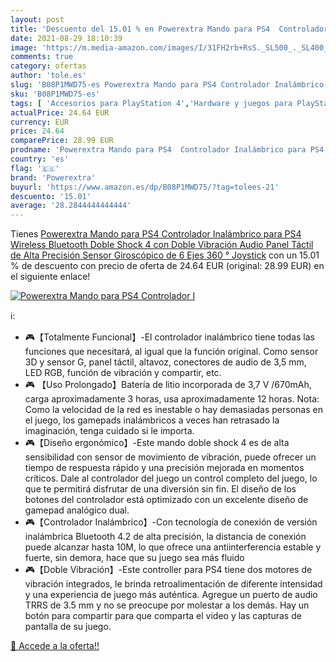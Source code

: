 ```yaml
---
layout: post
title: 'Descuento del 15.01 % en Powerextra Mando para PS4  Controlador I'
date: 2021-08-29 18:10:39
image: 'https://m.media-amazon.com/images/I/31FH2rb+RsS._SL500_._SL400_.jpg'
comments: true
category: ofertas
author: 'tole.es'
slug: 'B08P1MWD75-es Powerextra Mando para PS4 Controlador Inalámbrico para PS4...'
sku: 'B08P1MWD75-es'
tags: [ 'Accesorios para PlayStation 4','Hardware y juegos para PlayStation 4','Juguetes','Juguetes y juegos','Mandos para PlayStation 4','Mandos y controles para PlayStation 4','Videojuegos','powerextra','ps4', ]
actualPrice: 24.64 EUR
currency: EUR
price: 24.64
comparePrice: 28.99 EUR
prodname: 'Powerextra Mando para PS4  Controlador Inalámbrico para PS4 Wireless Bluetooth Doble Shock 4 con Doble Vibración  Audio Panel Táctil de Alta Precisión Sensor Giroscópico de 6 Ejes 360 ° Joystick'
country: 'es'
flag: '🇪🇸'
brand: 'Powerextra'
buyurl: 'https://www.amazon.es/dp/B08P1MWD75/?tag=tolees-21'
descuento: '15.01'
average: '28.2844444444444'
---
```


Tienes [Powerextra Mando para PS4  Controlador Inalámbrico para PS4 Wireless Bluetooth Doble Shock 4 con Doble Vibración  Audio Panel Táctil de Alta Precisión Sensor Giroscópico de 6 Ejes 360 ° Joystick](https://www.amazon.es/dp/B08P1MWD75/?tag=tolees-21) con un 15.01 % de descuento con precio de oferta de 24.64 EUR (original: 28.99 EUR) en el siguiente enlace!

[![Powerextra Mando para PS4  Controlador I](https://m.media-amazon.com/images/I/31FH2rb+RsS._SL500_._SL400_.jpg)](https://www.amazon.es/dp/B08P1MWD75/?tag=tolees-21)

ℹ️:

- 🎮【Totalmente Funcional】-El controlador inalámbrico tiene todas las funciones que necesitará, al igual que la función original. Como sensor 3D y sensor G, panel táctil, altavoz, conectores de audio de 3,5 mm, LED RGB, función de vibración y compartir, etc.
- 🎮 【Uso Prolongado】Batería de litio incorporada de 3,7 V /670mAh, carga aproximadamente 3 horas, usa aproximadamente 12 horas. Nota: Como la velocidad de la red es inestable o hay demasiadas personas en el juego, los gamepads inalámbricos a veces han retrasado la imaginación, tenga cuidado si le importa.
- 🎮【Diseño ergonómico】-Este mando doble shock 4 es de alta sensibilidad con sensor de movimiento de vibración, puede ofrecer un tiempo de respuesta rápido y una precisión mejorada en momentos críticos. Dale al controlador del juego un control completo del juego, lo que te permitirá disfrutar de una diversión sin fin. El diseño de los botones del controlador está optimizado con un excelente diseño de gamepad analógico dual.
- 🎮【Controlador Inalámbrico】-Con tecnología de conexión de versión inalámbrica Bluetooth 4.2 de alta precisión, la distancia de conexión puede alcanzar hasta 10M, lo que ofrece una antiinterferencia estable y fuerte, sin demora, hace que su juego sea más fluido
- 🎮【Doble Vibración】-Este controller para PS4 tiene dos motores de vibración integrados, le brinda retroalimentación de diferente intensidad y una experiencia de juego más auténtica. Agregue un puerto de audio TRRS de 3.5 mm y no se preocupe por molestar a los demás. Hay un botón para compartir para que comparta el video y las capturas de pantalla de su juego.

[🛒 Accede a la oferta!!](https://www.amazon.es/dp/B08P1MWD75/?tag=tolees-21)
